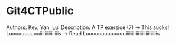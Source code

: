 # Git4CTPublic

Authors: Kev, Yan, Lui
Description: A TP exersice (7) -> This sucks!
Luuuuuuuuuuiiiiiiiiiiiiiiis -> Read Luuuuuuuuuuuuuiiiiiiiiiiiiiiiiiiiiiiiiis
